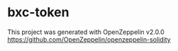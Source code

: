 # bxc-token
This project was generated with OpenZeppelin v2.0.0 https://github.com/OpenZeppelin/openzeppelin-solidity
